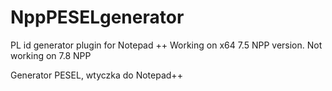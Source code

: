 # NppPESELgenerator
PL id generator plugin for Notepad ++
Working on x64 7.5 NPP version.
Not working on 7.8 NPP

Generator PESEL, wtyczka do Notepad++
